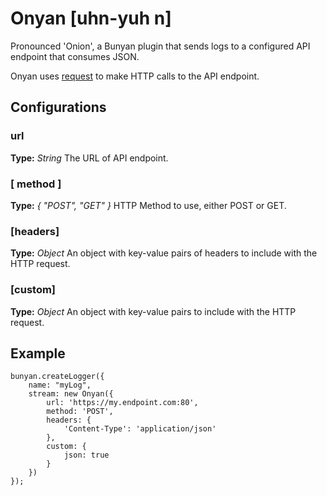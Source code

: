 # Onyan [uhn-yuh n]

Pronounced 'Onion', a Bunyan plugin that sends logs to a configured API endpoint that consumes JSON.

Onyan uses [request](https://github.com/request/request) to make HTTP calls to the API endpoint.

## Configurations
### url
**Type:** _String_
The URL of API endpoint.

### [ method ]
**Type:** _{ "POST", "GET" }_
HTTP Method to use, either POST or GET.

### [headers]
**Type:** _Object_
An object with key-value pairs of headers to include with the HTTP request.

### [custom]
**Type:** _Object_
An object with key-value pairs to include with the HTTP request.

## Example
```
bunyan.createLogger({
	name: "myLog",
	stream: new Onyan({
		url: 'https://my.endpoint.com:80',
		method: 'POST',
		headers: {
			'Content-Type': 'application/json'
		},
		custom: {
			json: true
		}
	})
});
```
